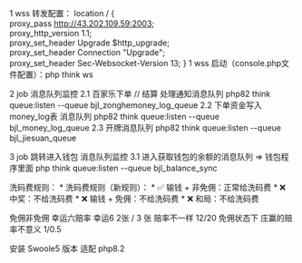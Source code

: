 1 wss 转发配置：
    location / {  
        proxy_pass http://43.202.109.59:2003;    
        proxy_http_version 1.1;  
        proxy_set_header Upgrade $http_upgrade;  
        proxy_set_header Connection "Upgrade";  
        proxy_set_header Sec-Websocket-Version 13;
    } 
1 wss 启动（console.php文件配置）：php think ws

2 job 消息队列监控
2.1 百家乐下单 // 结算 处理通知消息队列      php82 think queue:listen --queue bjl_zonghemoney_log_queue
2.2 下单资金写入money_log表 消息队列        php82 think queue:listen --queue bjl_money_log_queue
2.3 开牌消息队列 php82 think queue:listen --queue bjl_jiesuan_queue


3 job 跳转进入钱包 消息队列监控
3.1 进入获取钱包的余额的消息队列 => 钱包程序里面 php think queue:listen --queue bjl_balance_sync


洗码费规则：
     * 洗码费规则（新规则）：
     * ✅ 输钱 + 非免佣：正常给洗码费
     * ❌ 中奖：不给洗码费
     * ❌ 输钱 + 免佣：不给洗码费
     * ❌ 和局：不给洗码费


免佣非免佣 幸运六赔率
幸运6 2张 / 3 张  赔率不一样 12/20   免佣状态下 庄赢的赔率不意义 1/0.5 

安装 Swoole5 版本 适配 php8.2 
